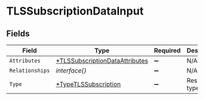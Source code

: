 # TLSSubscriptionDataInput


## Fields

| Field                                                                                  | Type                                                                                   | Required                                                                               | Description                                                                            |
| -------------------------------------------------------------------------------------- | -------------------------------------------------------------------------------------- | -------------------------------------------------------------------------------------- | -------------------------------------------------------------------------------------- |
| `Attributes`                                                                           | [*TLSSubscriptionDataAttributes](../../models/shared/tlssubscriptiondataattributes.md) | :heavy_minus_sign:                                                                     | N/A                                                                                    |
| `Relationships`                                                                        | *interface{}*                                                                          | :heavy_minus_sign:                                                                     | N/A                                                                                    |
| `Type`                                                                                 | [*TypeTLSSubscription](../../models/shared/typetlssubscription.md)                     | :heavy_minus_sign:                                                                     | Resource type                                                                          |